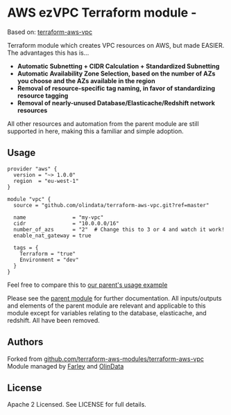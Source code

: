 AWS ezVPC Terraform module - 
========================

Based on: [terraform-aws-vpc](https://github.com/terraform-aws-modules/terraform-aws-vpc)

Terraform module which creates VPC resources on AWS, but made EASIER.  The advantages this has is...

* **Automatic Subnetting + CIDR Calculation + Standardized Subnetting**
* **Automatic Availability Zone Selection, based on the number of AZs you choose and the AZs available in the region**
* **Removal of resource-specific tag naming, in favor of standardizing resource tagging**
* **Removal of nearly-unused Database/Elasticache/Redshift network resources**

All other resources and automation from the parent module are still supported in here, making this a familiar and simple adoption.

Usage
-----

```hcl
provider "aws" {
  version = "~> 1.0.0"
  region  = "eu-west-1"
}

module "vpc" {
  source = "github.com/olindata/terraform-aws-vpc.git?ref=master"

  name               = "my-vpc"
  cidr               = "10.0.0.0/16"
  number_of_azs      = "2"  # Change this to 3 or 4 and watch it work!
  enable_nat_gateway = true

  tags = {
    Terraform = "true"
    Environment = "dev"
  }
}
```

Feel free to compare this to [our parent's usage example](https://github.com/terraform-aws-modules/terraform-aws-vpc#usage)

Please see the [parent module](https://github.com/terraform-aws-modules/terraform-aws-vpc) for further documentation.  All inputs/outputs and elements of the parent module are relevant and applicable to this module except for variables relating to the database, elasticache, and redshift.  All have been removed.

Authors
-------

Forked from [github.com/terraform-aws-modules/terraform-aws-vpc](https://github.com/terraform-aws-modules/terraform-aws-vpc)
<br/>Module managed by [Farley](https://github.com/andrewfarley) and [OlinData](https://olindata.com/)

License
-------

Apache 2 Licensed. See LICENSE for full details.
